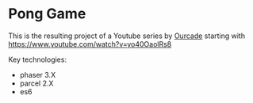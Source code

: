 Pong Game
===

This is the resulting project of a Youtube series by [Ourcade](https://www.youtube.com/channel/UCJyrgLkI9LcwzUhZXxrwpyA)
starting with 
https://www.youtube.com/watch?v=yo40OaolRs8



Key technologies:
- phaser 3.X
- parcel 2.X
- es6

